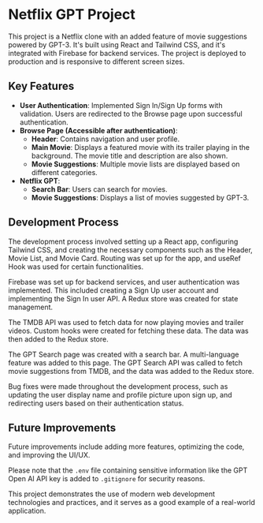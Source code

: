 # Netflix GPT Project

This project is a Netflix clone with an added feature of movie suggestions powered by GPT-3. It's built using React and Tailwind CSS, and it's integrated with Firebase for backend services. The project is deployed to production and is responsive to different screen sizes.

## Key Features

- **User Authentication**: Implemented Sign In/Sign Up forms with validation. Users are redirected to the Browse page upon successful authentication.
- **Browse Page (Accessible after authentication)**: 
  - **Header**: Contains navigation and user profile.
  - **Main Movie**: Displays a featured movie with its trailer playing in the background. The movie title and description are also shown.
  - **Movie Suggestions**: Multiple movie lists are displayed based on different categories.
- **Netflix GPT**: 
  - **Search Bar**: Users can search for movies.
  - **Movie Suggestions**: Displays a list of movies suggested by GPT-3.

## Development Process

The development process involved setting up a React app, configuring Tailwind CSS, and creating the necessary components such as the Header, Movie List, and Movie Card. Routing was set up for the app, and useRef Hook was used for certain functionalities.

Firebase was set up for backend services, and user authentication was implemented. This included creating a Sign Up user account and implementing the Sign In user API. A Redux store was created for state management.

The TMDB API was used to fetch data for now playing movies and trailer videos. Custom hooks were created for fetching these data. The data was then added to the Redux store.

The GPT Search page was created with a search bar. A multi-language feature was added to this page. The GPT Search API was called to fetch movie suggestions from TMDB, and the data was added to the Redux store.

Bug fixes were made throughout the development process, such as updating the user display name and profile picture upon sign up, and redirecting users based on their authentication status.

## Future Improvements

Future improvements include adding more features, optimizing the code, and improving the UI/UX.

Please note that the `.env` file containing sensitive information like the GPT Open AI API key is added to `.gitignore` for security reasons.

This project demonstrates the use of modern web development technologies and practices, and it serves as a good example of a real-world application.
